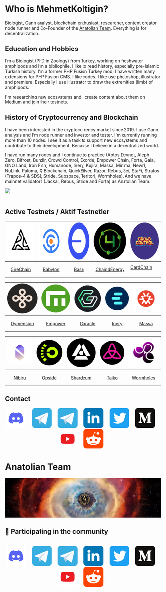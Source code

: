 # Who is MehmetKoltigin?
Biologist, Gann analyst, blockchain enthusiast, researcher, content creator node runner and Co-Founder of the [Anatolian Team](https://github.com/AnatolianTeam). Everything is for decentralization...

## Education and Hobbies
I’m a Biologist (PhD in Zoology) from Turkey, working on freshwater amphipods and I’m a bibliophile. I like to read history, especially pre-Islamic Turkish history. I'm a former PHP Fusion Turkey mod; I have written many extensions for PHP Fusion CMS. I like codes. I like use photoshop, illustrator and premiere. Especially I use illustrator to draw the extremities (limb) of amphipods.

I'm researching new ecosystems and I create content about them on [Medium](https://medium.com/@mehmetkoltigin) and join their testnets.

## History of Cryptocurrency and Blockchain
I have been interested in the cryptocurrency market since 2019. I use Gann analysis and I’m node runner and investor and tester. I'm currently running more than 10 nodes. I see it as a task to support new ecosystems and contribute to their development. Because I believe in a decentralized world.

I have run many nodes and I continue to practice (Aptos Devnet, Aleph Zero, Bifrost, Bundlr, Crowd Control, Exorde, Empower Chain, Forta, Gaia, GNO Land, Iron Fish, Humanode, Inery, Kujira, Massa, Minima, Newrl, NuLink, Paloma, Q Blockchain, QuickSilver, Razor, Rebus, Sei, StaFi, Stratos (Trapos-4 & SDS), Stride, Subspace, Teritori, Wormholes). And we have mainnet validators (Jackal, Rebus, Stride and Forta) as Anatolian Team.

<div align="center">
  <div style="display: flex; align-items: flex-start;">
    <img align="top" src="https://komarev.com/ghpvc/?username=koltigin&color=brightgreen" height='35'/>
<br />
<br />
  </div>
</div>


## Active Testnets / Aktif Testnetler

| [<img src='https://github.com/koltigin/koltigin/blob/main/logos/5ire.png' alt='5ire' height='120' width='120'>](https://#) | [<img src='https://github.com/koltigin/koltigin/blob/main/logos/babylon.png' alt='babylon' height='120' width='120'>](https://babylon.explorers.guru/validator/bbnvaloper1n72vp5xs7ym7705t0rwtgxt6v3s0t3072mja6l) | [<img src='https://github.com/koltigin/koltigin/blob/main/logos/base.png?raw=true' alt='base' height='120' width='120'>](https://#) | [<img src='https://github.com/koltigin/koltigin/blob/main/logos/chain4energy.png' alt='c4e' height='120' width='120'>](https://explorer-testnet.c4e.io/validators/c4evaloper1n72vp5xs7ym7705t0rwtgxt6v3s0t307n7dk3w) | [<img src='https://github.com/koltigin/koltigin/blob/main/logos/crowdcontrol.png' alt='crowdcontrol' height='120' width='120'>](https://explorer.kjnodes.com/cardchain-testnet/staking/ccvaloper1vecesanll83q8np8d7ktgs0c3fegutkdr9eacp) |
| ------------ | ------------ | ------------ | ------------ |  ------------ |
| <p align="center"><a href="https://#" target="_blank" rel="noreferrer noopener">5ireChain</a></p> |<p align="center"><a href="https://babylon.explorers.guru/validator/bbnvaloper1n72vp5xs7ym7705t0rwtgxt6v3s0t3072mja6l" target="_blank" rel="noreferrer noopener">Babylon </a></p> | <p align="center"><a href="https://#" target="_blank" rel="noreferrer noopener">Base</a></p> | <p align="center"><a href="https://explorer-testnet.c4e.io/validators/c4evaloper1n72vp5xs7ym7705t0rwtgxt6v3s0t307n7dk3w" target="_blank" rel="noreferrer noopener">Chain4Energy</a></p> | <a href="https://explorer.kjnodes.com/cardchain-testnet/staking/ccvaloper1vecesanll83q8np8d7ktgs0c3fegutkdr9eacp" target="_blank" rel="noreferrer noopener">CardChain</a></p> | 

| [<img src='https://github.com/koltigin/koltigin/blob/main/logos/dymension.png' alt='dymension'>](https://dymension.explorers.guru/validator/dymvaloper1hpc6du6mtzkjankhyxa78f5y7dp2p84dqd0egu) | [<img src='https://github.com/koltigin/koltigin/blob/main/logos/empowerchain.png' alt='babylon'>](https://empower.explorers.guru/validator/empowervaloper1a2sjsmud92g39ta2uysgc3legu8cefw8lz3lh9) | [<img src='https://github.com/koltigin/koltigin/blob/main/logos/goracle.png?raw=true' alt='goracle'>](https://#) | [<img src='https://github.com/koltigin/koltigin/blob/main/logos/inery.png' alt='c4e'>](https://explorer.inery.io/master-nodes/account_info/?name=koltigin) | [<img src='https://github.com/koltigin/koltigin/blob/main/logos/massa.png' alt='massa'>](https://test.massa.net/v1/) |
| ------------ | ------------ | ------------ | ------------ |  ------------ |
|<p align="center"><a href="https://dymension.explorers.guru/validator/dymvaloper1hpc6du6mtzkjankhyxa78f5y7dp2p84dqd0egu" target="_blank" rel="noreferrer noopener">Dymension</a></p> | <p align="center"><a href="https://empower.explorers.guru/validator/empowervaloper1a2sjsmud92g39ta2uysgc3legu8cefw8lz3lh9" target="_blank" rel="noreferrer noopener">Empower</a></p> | <p align="center"><a href="https://" target="_blank" rel="noreferrer noopener">Goracle</a></p> | <p align="center"><a href="https://explorer.inery.io/master-nodes/account_info/?name=koltigin" target="_blank" rel="noreferrer noopener">Inery</a></p> | <p align="center"><a href="https://test.massa.net/v1/" target="_blank" rel="noreferrer noopener">Massa</a></p> |

| [<img src='https://github.com/koltigin/koltigin/blob/main/logos/nibiru.png' alt='nibiru'>](https://nibiru.explorers.guru/validator/nibivaloper1n72vp5xs7ym7705t0rwtgxt6v3s0t3077ern5f) | [<img src='https://github.com/koltigin/koltigin/blob/main/logos/opside.png' alt='opside'>](https://pre-alpha-beacon.opside.info/validator/1521) | [<img src='https://github.com/koltigin/koltigin/blob/main/logos/shardeum.png' alt='shardeum'>](https://#) | [<img src='https://github.com/koltigin/koltigin/blob/main/logos/taiko.png' alt='taiko'>](https://) | [<img src='https://github.com/koltigin/koltigin/blob/main/logos/wormholes.png' alt='wormholes'>](https://www.wormholesscan.com/#/AccountDetail/0xc1Dd4aE2C303ea86394345CE0CD3523Aa6fa70Ca) |
| ------------ | ------------ | ------------ | ------------ |  ------------ |
|<p align="center"><a href="https://nibiru.explorers.guru/validator/nibivaloper1n72vp5xs7ym7705t0rwtgxt6v3s0t3077ern5f" target="_blank" rel="noreferrer noopener">Nibiru</a></p> | <p align="center"><a href="https://pre-alpha-beacon.opside.info/validator/1521" target="_blank" rel="noreferrer noopener">Opside</a></p> | <p align="center"><a href="https://" target="_blank" rel="noreferrer noopener">Shardeum</a></p> | <p align="center"><a href="https://" target="_blank" rel="noreferrer noopener">Taiko</a></p> | <p align="center"><a href="https://www.wormholesscan.com/#/AccountDetail/0xc1Dd4aE2C303ea86394345CE0CD3523Aa6fa70Ca" target="_blank" rel="noreferrer noopener">Wormholes</a></p> |

## Contact

<div align="center">
  <a href="https://discordapp.com/users/837933958280904737"><img src="https://github.com/koltigin/koltigin/blob/main/static/discord.svg" width="64" /></a>
  &nbsp; &nbsp;
  <a href="https://t.me/mehmetkoltigin"><img src="https://github.com/koltigin/koltigin/blob/main/static/telegram.svg" width="64" /></a>
  &nbsp; &nbsp;
  <a href="https://t.me/AnatolianTeam"><img src="https://github.com/koltigin/koltigin/blob/main/static/telegram.svg" width="64" /></a>
  &nbsp; &nbsp;
  <a href="https://www.linkedin.com/company/"><img src="https://github.com/koltigin/koltigin/blob/main/static/linkedin.svg" width="64" /></a>
  &nbsp; &nbsp;
  <a href="https://twitter.com/mehmetkoltigin"><img src="https://github.com/koltigin/koltigin/blob/main/static/twitter.svg" width="64" /></a>
  &nbsp; &nbsp;
  <a href="https://medium.com/@mehmetkoltigin"><img src="https://github.com/koltigin/koltigin/blob/main/static/medium.svg" width="64" /></a>
  &nbsp; &nbsp;
  <a href="https://www.youtube.com/@mehmetkoltigin"><img src="https://github.com/koltigin/koltigin/blob/main/static/youtube.svg" width="64" /></a>
  &nbsp; &nbsp;
  <a href="https://www.reddit.com/user/MehmetKolTigin" target="_blank" rel="noopener noreferrer"><img src="https://github.com/koltigin/koltigin/blob/main/static/reddit.svg" width="64" /></a>
  &nbsp; &nbsp;
</div>

# Anatolian Team
<a href="https://anatolianteam.com/"><img src="/static/Anatolian-Team-GitHub-Banner.jpg" /></a>
## 🙋 Participating in the community

<br/>

<div align="center">
  <a href="https://discord.gg/AnatolianTeam#9538"><img src="/static/discord.svg" width="64" /></a>
  &nbsp; &nbsp;
  <a href="https://t.me/AnatolianTeamduyuru"><img src="/static/telegram.svg" width="64" /></a>
  &nbsp; &nbsp;
  <a href="https://t.me/AnatolianTeam"><img src="/static/telegram.svg" width="64" /></a>
  &nbsp; &nbsp;
  <a href="https://www.linkedin.com/company/anatolianteam"><img src="/static/linkedin.svg" width="64" /></a>
  &nbsp; &nbsp;
  <a href="https://twitter.com/AnatolianTeam"><img src="/static/twitter.svg" width="64" /></a>
  &nbsp; &nbsp;
  <a href="https://medium.com/AnatolianTeam"><img src="/static/medium.svg" width="64" /></a>
  &nbsp; &nbsp;
  <a href="https://www.youtube.com/@AnatolianTeam"><img src="/static/youtube.svg" width="64" /></a>
  &nbsp; &nbsp;
  <a href="https://www.reddit.com/r/AnatolianTeam" target="_blank" rel="noopener noreferrer"><img src="/static/reddit.svg" width="64" /></a>  
  &nbsp; &nbsp;
</div>
